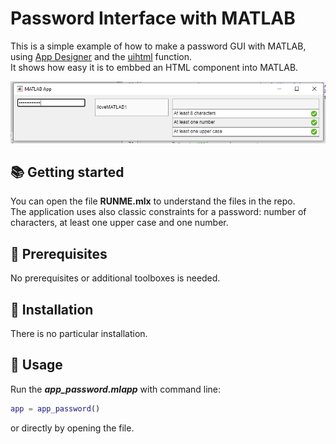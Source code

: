 # Password Interface with MATLAB
  
This is a simple example of how to make a password GUI with MATLAB, using [App Designer](https://www.mathworks.com/products/matlab/app-designer.html) and the [uihtml](https://www.mathworks.com/help/matlab/ref/uihtml.html) function.  
It shows how easy it is to embbed an HTML component into MATLAB. 

![Image: app_password](https://github.com/bamby1313/password_interface_with_MATLAB/blob/main/Capture.PNG?raw=true)  

## :books: Getting started ##
You can open the file **RUNME.mlx** to understand the files in the repo.  
The application uses also classic constraints for a password: number of characters, at least one upper case and one number.  

## :link: Prerequisites
No prerequisites or additional toolboxes is needed.

## :hammer: Installation
There is no particular installation.  

## :notebook: Usage
Run the ***app_password.mlapp*** with command line:  
```Matlab
app = app_password()
```
or directly by opening the file.
